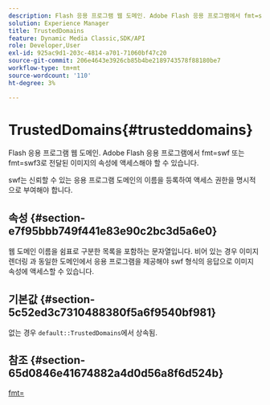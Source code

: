```yaml
---
description: Flash 응용 프로그램 웹 도메인. Adobe Flash 응용 프로그램에서 fmt=swf 또는 fmt=swf3로 전달된 이미지의 속성에 액세스해야 할 수 있습니다.
solution: Experience Manager
title: TrustedDomains
feature: Dynamic Media Classic,SDK/API
role: Developer,User
exl-id: 925ac9d1-203c-4814-a701-71060bf47c20
source-git-commit: 206e4643e3926cb85b4be2189743578f88180be7
workflow-type: tm+mt
source-wordcount: '110'
ht-degree: 3%

---
```


# TrustedDomains{#trusteddomains}

Flash 응용 프로그램 웹 도메인. Adobe Flash 응용 프로그램에서 fmt=swf 또는 fmt=swf3로 전달된 이미지의 속성에 액세스해야 할 수 있습니다.

swf는 신뢰할 수 있는 응용 프로그램 도메인의 이름을 등록하여 액세스 권한을 명시적으로 부여해야 합니다.

## 속성 {#section-e7f95bbb749f441e83e90c2bc3d5a6e0}

웹 도메인 이름을 쉼표로 구분한 목록을 포함하는 문자열입니다. 비어 있는 경우 이미지 렌더링 과 동일한 도메인에서 응용 프로그램을 제공해야 swf 형식의 응답으로 이미지 속성에 액세스할 수 있습니다.

## 기본값 {#section-5c52ed3c7310488380f5a6f9540bf981}

없는 경우 `default::TrustedDomains`에서 상속됨.

## 참조 {#section-65d0846e41674882a4d0d56a8f6d524b}

[fmt=](../../../../../is-api/http-ref/image-serving-api-ref/c-http-protocol-reference/c-command-reference/r-is-http-fmt.md#reference-cdf10043423b45ba9fe15157fb3ae37a)
